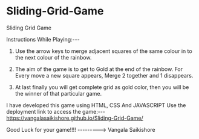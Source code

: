 # Sliding-Grid-Game

Sliding Grid Game

Instructions While Playing:---

1. Use the arrow keys to merge adjacent squares of the same colour in to the next colour of the rainbow.

2. The aim of the game is to get to Gold at the end of the rainbow. For Every move a new square appears, Merge 2 together and 1 disappears.

3. At last finally you will get complete grid as gold color, then you will be the winner of that particular game.

I have developed this game using HTML, CSS And JAVASCRIPT
Use the deployment link to access the game:---  https://vangalasaikishore.github.io/Sliding-Grid-Game/

Good Luck for your game!!!!  ---------> Vangala Saikishore

